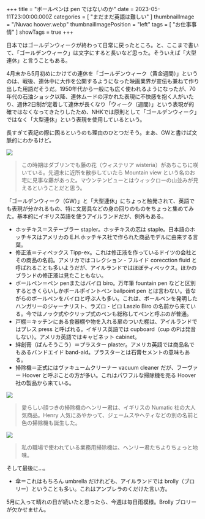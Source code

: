 +++
title = "ボールペンは pen ではないのか"
date = 2023-05-11T23:00:00.000Z
categories = [ "まだまだ英語は難しい" ]
thumbnailImage = "/Nuvac hoover.webp"
thumbnailImagePosition = "left"
tags = [ "お仕事事情" ]
showTags = true
+++

日本ではゴールデンウィークが終わって日常に戻ったところ。と、ここまで書いて、「ゴールデンウィーク」は文字にすると長いなど思った。そういえば「大型連休」と言うこともある。

<!--more-->

4月末から5月初めにかけての連休を「ゴールデンウィーク（黄金週間）」というのは、戦後、連休中に大作を公開するようになった映画業界が宣伝も兼ねて作り出した用語だそうだ。1950年代から一般にも広く使われるようになったが、70年代の石油ショック以降、連休ムードの浮かれた表現に不快感を抱く人がいたり、週休2日制が定着して連休が長くなり「ウィーク（週間）」という表現が的確ではなくなってきたりしたため、NHKでは原則として「ゴールデンウィーク」ではなく「大型連休」という表現を使用しているという。

長すぎて表記の際に困るというのも理由のひとつだそう。まあ、GWと書けば文脈的にわかるけど。

![](/Wisteria.webp)

> この時期はダブリンでも藤の花（ウィステリア wisteria）があちこちに咲いている。先週末に近所を散歩していたら Mountain view という名のお宅に見事な藤があった。マウンテンビューとはウィックローの山並みが見えるということだと思う。 

「ゴールデンウィーク（GW）」と「大型連休」にちょっと触発されて、英語でも表現が分かれるもの、特に文房具などの身の回りのものをちょっと集めてみた。基本的にイギリス英語を使うアイルランドだが、例外もある。

* ホッチキス＝ステープラー stapler。ホッチキスの芯は staple。日本語のホッチキスはアメリカの E.H.ホッチキス社で作られた商品モデルに由来する言葉。
* 修正液＝ティペックス Tipp-ex。これは修正液を作っているドイツの会社とその商品の名前。アメリカではコレクション・フルイド corecction fluid と呼ばれることも多いようだが、アイルランドではほぼティペックス。ほかのブランドの修正液は見たこともない。
* ボールペン＝ペン penまたはバイロ biro。万年筆 fountain pen などと区別するときくらいしかボールポイントペン ballpoint pen とは言わない。昔ながらのボールペンをバイロと呼ぶ人も多い。これは、ボールペンを発明したハンガリーのジャーナリスト、ラズロ・ビロ Laszlo Biro の名前から来ている。今ではノック式やクリップ式のペンも総称してペンと呼ぶのが普通。
* 戸棚＝キッチンにある食器棚や物を入れる扉のついた棚は、アイルランドではプレス press と呼ばれる。イギリス英語では cupboard（cup のPは発音しない）。アメリカ英語ではキャビネット cabinet。
* 絆創膏（ばんそうこう）＝プラスター plaster。アメリカ英語では商品名でもあるバンドエイド band-aid。プラスターとは石膏セメントの意味もある。
* 掃除機＝正式にはヴァキュームクリーナー vacuum cleaner だが、フーヴァー Hoover と呼ぶことの方が多い。これはパワフルな掃除機を売る Hoover 社の製品から来ている。 

![](</Henry hoover.webp>)

> 愛らしい顔つきの掃除機のヘンリー君は、イギリスの Numatic 社の大人気商品。Henry 人気にあやかって、ジェームスやヘティなどの別の名前と色の掃除機も誕生した。

![](</Nuvac hoover.webp>)

> 私の職場で使われている業務用掃除機は、ヘンリー君たちよりちょっと地味。

そして最後に...。 

* 傘＝これはもちろん umbrella だけれども、アイルランドでは brolly（ブロリー）ということも多い。これはアンブレラのくだけた言い方。

5月に入って晴れの日が続いたと思ったら、今週は毎日雨模様。Brolly ブロリーが欠かせません。
